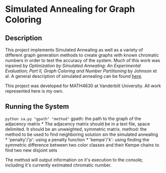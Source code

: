 # Simulated Annealing for Graph Coloring

## Description
This project implements Simulated Annealing as well as a variety of different graph generation methods to create graphs with known chromatic numbers in order to test the accuracy of the system. Much of this work was inpsired by *Optimization by Simulated Annealing: An Experimental Evaluation; Part II, Graph Coloring and Number Partitioning* by Johnson et al. A general description of simulated annealing can be found [here](https://en.wikipedia.org/wiki/Simulated_annealing).

This project was developed for MATH4630 at Vanderbilt University. All work represented here is my own. 

## Running the System
`python sa.py "gpath" "method"`
    gpath: the path to the graph of the adjacency matrix
        * The adjacency matrix should be in a text file, space delimited. It should be an unweighted, symmetric matrix.
    method: the method to be used to find neighboring solution sin the simulated annealing
        * 'penalty'/'p': using a penalty function
        * 'kempe'/'k': using finding the symmetric difference between two color classes and their Kempe chains to find two new disjoint sets

The method will output information on it's execution to the console, including it's currently estimated chromatic number.

